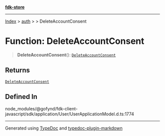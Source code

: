 [**fdk-store**](../../../README.md)
***

[Index](../../../API.md) > [auth](../../README.md) > [<internal>](../README.md) > DeleteAccountConsent

# Function: DeleteAccountConsent

> **DeleteAccountConsent**(): [`DeleteAccountConsent`](../type-aliases/type-alias.DeleteAccountConsent.md)

## Returns

[`DeleteAccountConsent`](../type-aliases/type-alias.DeleteAccountConsent.md)

## Defined In

node\_modules/@gofynd/fdk-client-javascript/sdk/application/User/UserApplicationModel.d.ts:1774

***
Generated using [TypeDoc](https://typedoc.org/) and [typedoc-plugin-markdown](https://www.npmjs.com/package/typedoc-plugin-markdown)
